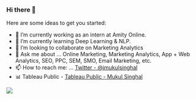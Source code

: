 ### Hi there 👋

Here are some ideas to get you started:

- 🔭 I’m currently working as an intern at Amity Online. 
- 🌱 I’m currently learning Deep Learning & NLP.
- 👯 I’m looking to collaborate on Marketing Analytics
- 💬 Ask me about ... Online Marketing, Marketing Analytics, App + Web Analytics, SEO, PPC, SEM, SMO, Email Marketing, etc.
- 📫 How to reach me: ... [Twitter - @imukulsinghal](https://twitter.com/imukul_singhal)
- 📊 Tableau Public - [Tableau Public - Mukul Singhal](https://public.tableau.com/profile/mukul.singhal)

<img src = 'https://github-readme-stats.vercel.app/api?username=mukulsinghal001&&show_icons=true&title_color=ffffff&icon_color=bb2acf&text_color=daf7dc&bg_color=151515'>
